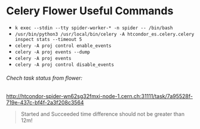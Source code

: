 # Celery Flower Useful Commands

* `k exec --stdin --tty spider-worker-* -n spider -- /bin/bash`
* `/usr/bin/python3 /usr/local/bin/celery -A htcondor_es.celery.celery inspect stats --timeout 5`
* `celery -A proj control enable_events`
* `celery -A proj events --dump`
* `celery -A proj events`
* `celery -A proj control disable_events`


###### Chech task status from flower: 
http://htcondor-spider-wn62sg32fmxi-node-1.cern.ch:31111/task/7a95528f-719e-437c-bf4f-2a3f208c3564
> Started and Succeeded time difference should not be greater than 12m!

